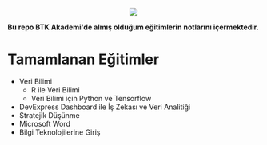 <p align="center">
  <img 
    src="https://user-images.githubusercontent.com/69314009/170222452-8974befd-a6bf-47b3-a69e-7ac1dc22e6e1.png"
  >
</p>

**Bu repo BTK Akademi'de almış olduğum eğitimlerin notlarını içermektedir.**

# Tamamlanan Eğitimler
- Veri Bilimi
  * R ile Veri Bilimi
  * Veri Bilimi için Python ve Tensorflow
- DevExpress Dashboard ile İş Zekası ve Veri Analitiği
- Stratejik Düşünme
- Microsoft Word
- Bilgi Teknolojilerine Giriş

